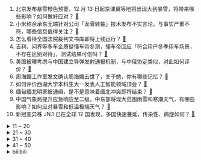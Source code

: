 1. 北京发布暴雪橙色预警，12 月 13 日起京津冀等地将出现大到暴雪，将带来哪些影响？如何做好应对？ [:link:](https://www.zhihu.com/question/634436506)
2. 小米称余承东无端针对公司「龙骨转轴」技术发布不实言论，与事实严重不符，哪些信息值得关注？ [:link:](https://www.zhihu.com/question/634459831)
3. 怎么看待全国法院裁判文书库即将上线运行？ [:link:](https://www.zhihu.com/question/634352958)
4. 吉利、问界等多车企质疑懂车帝冬测，懂车帝回应「符合用户冬季用车场景，不存在区别对待」，测试结果可信吗？ [:link:](https://www.zhihu.com/question/634459503)
5. 美国被曝考虑与中国建立导弹发射通报机制，与中俄协定类似，对此如何评价？ [:link:](https://www.zhihu.com/question/634455639)
6. 周海媚工作室发文确认周海媚去世了，关于她，你有哪些记忆？ [:link:](https://www.zhihu.com/question/634563294)
7. 如何评价西湖大学本科生大一发表人工智能领域顶会？ [:link:](https://www.zhihu.com/question/634397825)
8. 缅甸缅北明家被通缉，是不是意味着缅北冲突即将结束？ [:link:](https://www.zhihu.com/question/629924710)
9. 中国气象局提升应急响应至二级，中东部将现大范围雨雪和寒潮天气，有哪些影响？如何应对暴雪和低温极端天气？ [:link:](https://www.zhihu.com/question/634525947)
10. 新冠变异株 JN.1 已在全球 12 国发现，多国快速蔓延，传染性、病症如何？ [:link:](https://www.zhihu.com/question/634487951)
<details>
<summary>11 ~ 20</summary>

11. 假如在某天你获得了可以穿越任何影视作品2.5小时的超能力。共有5次机会你会怎么样最大程度上为自己获利? [:link:](https://www.zhihu.com/question/634230988)
12. 为什么Windows 11强制使用Microsoft账户登录的操作人人喊打？ [:link:](https://www.zhihu.com/question/533867947)
13. 暴风雪天气准备自驾出行，车辆需要做哪些准备？如果要储备一个出行应急包，可以加入哪些东西？ [:link:](https://www.zhihu.com/question/634284591)
14. 暴风雪天气下打车很难，有哪些可以快速打到车的办法？ [:link:](https://www.zhihu.com/question/634286157)
15. 最新研究发现生两个孩子最有利于长寿，生育孩子越少或越多都会缩短寿命，哪些信息值得关注？ [:link:](https://www.zhihu.com/question/634437818)
16. 如何评价《崩坏：星穹铁道》刚刚发布的黑天鹅立绘？ [:link:](https://www.zhihu.com/question/634492116)
17. 因频繁洗手，瑞幸门店员工出现「烂手」情况，为何会出现这状况？如何解决该问题？手部受伤算工伤吗？ [:link:](https://www.zhihu.com/question/634442789)
18. Theshy春季赛休息和JackeyLove在2019年转会期的遭遇有何区别？对此如何评价？ [:link:](https://www.zhihu.com/question/634453943)
19. 著名女演员周海媚去世，曾饰演周芷若，她还有哪些角色和作品值得铭记？ [:link:](https://www.zhihu.com/question/634561534)
20. 城市遭遇暴风雪天气，作为居民，需要识别哪些潜在的危险并做好准备？ [:link:](https://www.zhihu.com/question/634284557)
</details>
<details>
<summary>21 ~ 30</summary>

21. 多地酒店资产易主，煤老板「围猎」房地产，分析人士称「他们或是中国最后一批煤老板了」，如何看待这一现象？ [:link:](https://www.zhihu.com/question/634317220)
22. 答主用 AI 开发游戏《完蛋！我被名场面包围了》，能带来什么启发？ [:link:](https://www.zhihu.com/question/634454424)
23. 蜀国灭亡后，张飞一家无人敢动，为什么关羽满门被杀？ [:link:](https://www.zhihu.com/question/499750018)
24. 能留下你相册中最美的一张夜景吗? [:link:](https://www.zhihu.com/question/632431652)
25. 为什么宏观世界没有量子效应？ [:link:](https://www.zhihu.com/question/634184818)
26. 不少数据展示参与马拉松赛是中年人的狂欢，你身边跑步的人是这样吗？ [:link:](https://www.zhihu.com/question/630059648)
27. 冬季开车你遇到过哪些问题？ [:link:](https://www.zhihu.com/question/632806129)
28. 整天坐在办公室，该怎样减肥？ [:link:](https://www.zhihu.com/question/630265055)
29. 微信支付宣布上线 「 先学后付 」 服务，消费者可在确认上课后进行付款，将会带来哪些影响？ [:link:](https://www.zhihu.com/question/634508951)
30. 2023 年，天文学领域都有哪些令人激动的新进展与重要发现？ [:link:](https://www.zhihu.com/question/632611005)
</details>
<details>
<summary>31 ~ 40</summary>

31. 2023 年，你画过最满意的妆容是哪个？ [:link:](https://www.zhihu.com/question/633904477)
32. 进健身房健身前需要自己独自练一段时间吗？ [:link:](https://www.zhihu.com/question/633139153)
33. 日系车会不会慢慢被国产车挤出中国？ [:link:](https://www.zhihu.com/question/633140043)
34. 正在读研究生的你，快乐吗？ [:link:](https://www.zhihu.com/question/633719366)
35. 旅人挑战，「收集全国知名旅行地的雪景」你会晒出哪张？ [:link:](https://www.zhihu.com/question/634332802)
36. 可以分享一张你相册中的大海吗？ [:link:](https://www.zhihu.com/question/628184275)
37. 你如何定义自己和宠物的关系？ [:link:](https://www.zhihu.com/question/633740567)
38. 你能接受孩子健康快乐且平庸吗？ [:link:](https://www.zhihu.com/question/629930446)
39. 你身边热爱跑步的人都有哪些特征？ [:link:](https://www.zhihu.com/question/633414619)
40. EDG 官宣 Meiko 离队并加盟 TES，如何评价这笔转会期交易？ [:link:](https://www.zhihu.com/question/634528009)
</details>
<details>
<summary>41 ~ 50</summary>

41. 初入职场，如何建立让别人觉得我「不好欺负」的人设？ [:link:](https://www.zhihu.com/question/633309551)
42. 《DOTA2》XG 战队官宣 Ame 加盟，对此你有什么想说的？ [:link:](https://www.zhihu.com/question/634372491)
43. 初婚人数持续走低，安徽丁集「婚纱生意」图变，老板们有的搞直播、外贸，有的开始做品牌，如何看待这一趋势？ [:link:](https://www.zhihu.com/question/634312346)
44. 适合健身房用的耳机有哪些？ [:link:](https://www.zhihu.com/question/630915754)
45. 人到中年应该如何养生呢？ [:link:](https://www.zhihu.com/question/625621222)
46. 如何看待海河英才和老天津人的冲突？ [:link:](https://www.zhihu.com/question/634162508)
47. 为什么曾经作为殖民地的城市消除殖民文化如此之难？ [:link:](https://www.zhihu.com/question/577098382)
48. 以色列被曝使用美制白磷弹袭击黎巴嫩，白宫回应表示「担忧」，如何看待美方此番表态？ [:link:](https://www.zhihu.com/question/634437104)
49. 美联储 12 月议息会议即将举行，降息预期升温催热金价，美联储降息会对全球经济带来哪些影响？ [:link:](https://www.zhihu.com/question/634504159)
50. BLG 官宣 Knight 加盟队伍，对此你有什么想说的？ [:link:](https://www.zhihu.com/question/634462405)
</details><details>
<summary>bilibili</summary>

</details>